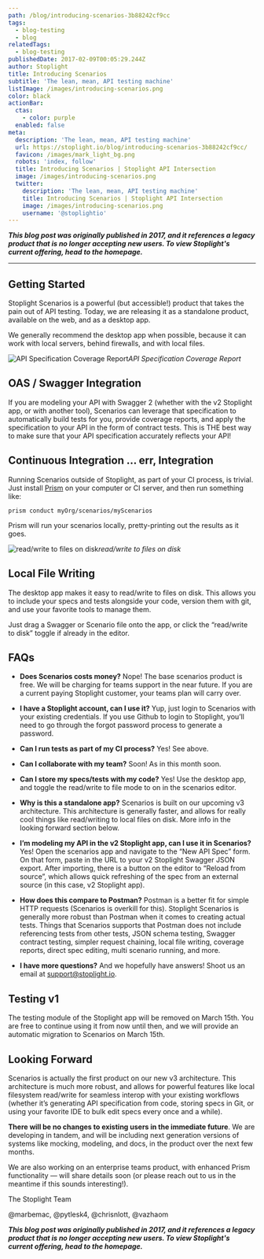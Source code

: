 ```yaml
---
path: /blog/introducing-scenarios-3b88242cf9cc
tags:
  - blog-testing
  - blog
relatedTags:
  - blog-testing
publishedDate: 2017-02-09T00:05:29.244Z
author: Stoplight
title: Introducing Scenarios
subtitle: 'The lean, mean, API testing machine'
listImage: /images/introducing-scenarios.png
color: black
actionBar:
  ctas:
    - color: purple
  enabled: false
meta:
  description: 'The lean, mean, API testing machine'
  url: https://stoplight.io/blog/introducing-scenarios-3b88242cf9cc/
  favicon: /images/mark_light_bg.png
  robots: 'index, follow'
  title: Introducing Scenarios | Stoplight API Intersection
  image: /images/introducing-scenarios.png
  twitter:
    description: 'The lean, mean, API testing machine'
    title: Introducing Scenarios | Stoplight API Intersection
    image: /images/introducing-scenarios.png
    username: '@stoplightio'
---
```


**_This blog post was originally published in 2017, and it references a legacy product that is no longer accepting new users. To view Stoplight's current offering, head to the homepage._**

---

## Getting Started

Stoplight Scenarios is a powerful (but accessible!) product that takes the pain out of API testing. Today, we are releasing it as a standalone product, available on the web, and as a desktop app.

We generally recommend the desktop app when possible, because it can work with local servers, behind firewalls, and with local files.

![API Specification Coverage Report](https://cdn-images-1.medium.com/max/800/1*epCvIcr8745JoqRijKg82A.png)_API Specification Coverage Report_

## OAS / Swagger Integration

If you are modeling your API with Swagger 2 (whether with the v2 Stoplight app, or with another tool), Scenarios can leverage that specification to automatically build tests for you, provide coverage reports, and apply the specification to your API in the form of contract tests. This is THE best way to make sure that your API specification accurately reflects your API!

## Continuous Integration … err, Integration

Running Scenarios outside of Stoplight, as part of your CI process, is trivial. Just install [Prism](https://stoplight.io/mocking/) on your computer or CI server, and then run something like:

    prism conduct myOrg/scenarios/myScenarios

Prism will run your scenarios locally, pretty-printing out the results as it goes.

![read/write to files on disk](https://cdn-images-1.medium.com/max/800/1*vvPlg4fKJxPesqva0_EtSA.gif)_read/write to files on disk_

## Local File Writing

The desktop app makes it easy to read/write to files on disk. This allows you to include your specs and tests alongside your code, version them with git, and use your favorite tools to manage them.

Just drag a Swagger or Scenario file onto the app, or click the “read/write to disk” toggle if already in the editor.

## FAQs

- **Does Scenarios costs money?** Nope! The base scenarios product is free. We will be charging for teams support in the near future. If you are a current paying Stoplight customer, your teams plan will carry over.

- **I have a Stoplight account, can I use it?** Yup, just login to Scenarios with your existing credentials. If you use Github to login to Stoplight, you’ll need to go through the forgot password process to generate a password.

- **Can I run tests as part of my CI process?** Yes! See above.

- **Can I collaborate with my team?** Soon! As in this month soon.

- **Can I store my specs/tests with my code?** Yes! Use the desktop app, and toggle the read/write to file mode to on in the scenarios editor.

- **Why is this a standalone app?** Scenarios is built on our upcoming v3 architecture. This architecture is generally faster, and allows for really cool things like read/writing to local files on disk. More info in the looking forward section below.

- **I’m modeling my API in the v2 Stoplight app, can I use it in Scenarios?** Yes! Open the scenarios app and navigate to the “New API Spec” form. On that form, paste in the URL to your v2 Stoplight Swagger JSON export. After importing, there is a button on the editor to “Reload from source”, which allows quick refreshing of the spec from an external source (in this case, v2 Stoplight app).

- **How does this compare to Postman?** Postman is a better fit for simple HTTP requests (Scenarios is overkill for this). Stoplight Scenarios is generally more robust than Postman when it comes to creating actual tests. Things that Scenarios supports that Postman does not include referencing tests from other tests, JSON schema testing, Swagger contract testing, simpler request chaining, local file writing, coverage reports, direct spec editing, multi scenario running, and more.

- **I have more questions?** And we hopefully have answers! Shoot us an email at support@stoplight.io.

## Testing v1

The testing module of the Stoplight app will be removed on March 15th. You are free to continue using it from now until then, and we will provide an automatic migration to Scenarios on March 15th.

## Looking Forward

Scenarios is actually the first product on our new v3 architecture. This architecture is much more robust, and allows for powerful features like local filesystem read/write for seamless interop with your existing workflows (whether it’s generating API specification from code, storing specs in Git, or using your favorite IDE to bulk edit specs every once and a while).

**There will be no changes to existing users in the immediate future**. We are developing in tandem, and will be including next generation versions of  systems like mocking, modeling, and docs, in the product over the next few months.

We are also working on an enterprise teams product, with enhanced Prism functionality — will share details soon (or please reach out to us in the meantime if this sounds interesting!).

The Stoplight Team

@marbemac, @pytlesk4, @chrisnlott, @vazhaom

**_This blog post was originally published in 2017, and it references a legacy product that is no longer accepting new users. To view Stoplight's current offering, head to the homepage._**
